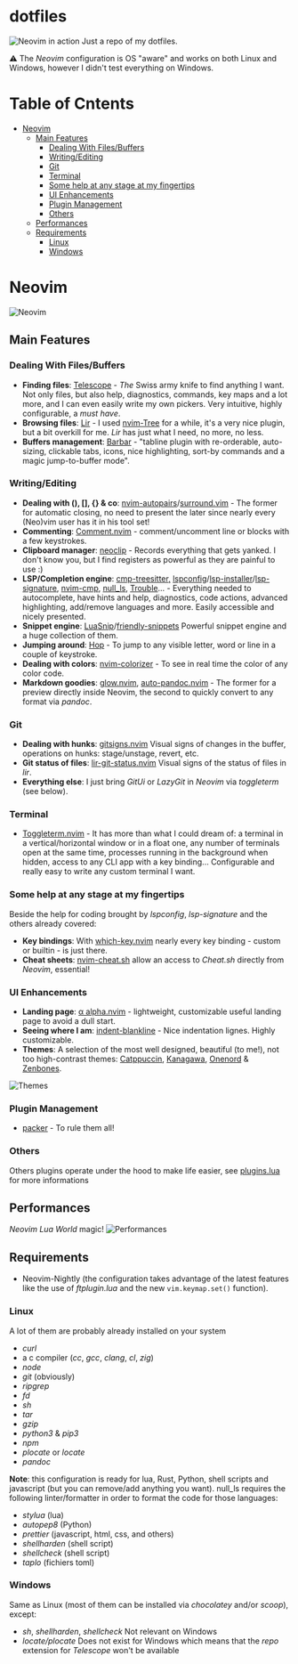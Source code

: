 # dotfiles

![Neovim in action](./imgs/title.png?raw=true)
Just a repo of my dotfiles.

:warning: The _Neovim_ configuration is OS "aware" and works on both Linux and Windows, however I didn't test everything on Windows.

# Table of Cntents

- [Neovim](#neovim)
  - [Main Features](#main-features)
    - [Dealing With Files/Buffers](#dealing-with-filesbuffers)
    - [Writing/Editing](#writingediting)
    - [Git](#git)
    - [Terminal](#terminal)
    - [Some help at any stage at my fingertips](#some-help-at-any-stage-at-my-fingertips)
    - [UI Enhancements](#ui-enhancements)
    - [Plugin Management](#plugin-management)
    - [Others](#others)
  - [Performances](#performances)
  - [Requirements](#requirements)
    - [Linux](#linux)
    - [Windows](#windows)

# Neovim

![Neovim](imgs/landing.png?raw=true)

## Main Features

### Dealing With Files/Buffers

- **Finding files**: [Telescope](https://github.com/nvim-telescope/telescope.nvim) - _The_ Swiss army knife to find anything I want. Not only files, but also help, diagnostics, commands, key maps and a lot more, and I can even easily write my own pickers. Very intuitive, highly configurable, a _must have_.
- **Browsing files**: [Lir](https://github.com/tamago324/lir.nvim) - I used [nvim-Tree](https://github.com/kyazdani42/nvim-tree.lua) for a while, it's a very nice plugin, but a bit overkill for me. _Lir_ has just what I need, no more, no less.
- **Buffers management**: [Barbar](https://github.com/romgrk/barbar.nvim) - "tabline plugin with re-orderable, auto-sizing, clickable tabs, icons, nice highlighting, sort-by commands and a magic jump-to-buffer mode".

### Writing/Editing

- **Dealing with (), [], {} & co**: [nvim-autopairs](https://github.com/windwp/nvim-autopairs)/[surround.vim](https://github.com/tpope/vim-surround) - The former for automatic closing, no need to present the later since nearly every (Neo)vim user has it in his tool set!
- **Commenting**: [Comment.nvim](https://github.com/numToStr/Comment.nvim) - comment/uncomment line or blocks with a few keystrokes.
- **Clipboard manager**: [neoclip](https://github.com/AckslD/nvim-neoclip.lua) - Records everything that gets yanked. I don't know you, but I find registers as powerful as they are painful to use :)
- **LSP/Completion engine**: [cmp-treesitter,](https://github.com/ray-x/cmp-treesitter) [lspconfig](https://github.com/neovim/nvim-lspconfig)/[lsp-installer](https://github.com/williamboman/nvim-lsp-installer/)/[lsp-signature](https://github.com/ray-x/lsp_signature.nvim), [nvim-cmp](https://github.com/hrsh7th/nvim-cmp), [null_ls](https://github.com/jose-elias-alvarez/null-ls.nvim), [Trouble](https://github.com/folke/trouble.nvim)... - Everything needed to autocomplete, have hints and help, diagnostics, code actions, advanced highlighting, add/remove languages and more. Easily accessible and nicely presented.
- **Snippet engine**: [LuaSnip](https://github.com/L3MON4D3/LuaSnip)/[friendly-snippets](https://github.com/rafamadriz/friendly-snippets) Powerful snippet engine and a huge collection of them.
- **Jumping around**: [Hop](https://github.com/phaazon/hop.nvim) - To jump to any visible letter, word or line in a couple of keystroke.
- **Dealing with colors**: [nvim-colorizer](https://github.com/norcalli/nvim-colorizer.lua) - To see in real time the color of any color code.
- **Markdown goodies**: [glow.nvim](https://github.com/ellisonleao/glow.nvim), [auto-pandoc.nvim](https://github.com/jghauser/auto-pandoc.nvim) - The former for a preview directly inside Neovim, the second to quickly convert to any format via _pandoc_.

### Git

- **Dealing with hunks**: [gitsigns.nvim](https://github.com/lewis6991/gitsigns.nvim) Visual signs of changes in the buffer, operations on hunks: stage/unstage, revert, etc.
- **Git status of files**: [lir-git-status.nvim](https://github.com/tamago324/lir-git-status.nvim) Visual signs of the status of files in _lir_.
- **Everything else**: I just bring _GitUi_ or _LazyGit_ in _Neovim_ via _toggleterm_ (see below).

### Terminal

- [Toggleterm.nvim](https://github.com/akinsho/toggleterm.nvim) - It has more than what I could dream of: a terminal in a vertical/horizontal window or in a float one, any number of terminals open at the same time, processes running in the background when hidden, access to any CLI app with a key binding... Configurable and really easy to write any custom terminal I want.

### Some help at any stage at my fingertips

Beside the help for coding brought by _lspconfig_, _lsp-signature_ and the others already covered:

- **Key bindings**: With [which-key.nvim](https://github.com/folke/which-key.nvim) nearly every key binding - custom or builtin - is just there.
- **Cheat sheets**: [nvim-cheat.sh](https://github.com/RishabhRD/nvim-cheat.sh) allow an access to _Cheat.sh_ directly from _Neovim_, essential!

### UI Enhancements

- **Landing page**: [α alpha.nvim](https://github.com/goolord/alpha-nvim) - lightweight, customizable useful landing page to avoid a dull start.
- **Seeing where I am**: [indent-blankline](https://github.com/lukas-reineke/indent-blankline.nvim) - Nice indentation lignes. Highly customizable.
- **Themes**: A selection of the most well designed, beautiful (to me!), not too high-contrast themes: [Catppuccin](https://github.com/catppuccin/catppuccin), [Kanagawa](https://github.com/rebelot/kanagawa.nvim), [Onenord](https://github.com/rmehri01/onenord.nvim) & [Zenbones](https://github.com/mcchrish/zenbones.nvim).

![Themes](./imgs/themes.png?raw=true)

### Plugin Management

- [packer](https://github.com/wbthomason/packer.nvim) - To rule them all!

### Others

Others plugins operate under the hood to make life easier, see [plugins.lua](./neovim/.config/nvim/lua/plugins.lua) for more informations

## Performances

_Neovim Lua World_ magic!
![Performances](./imgs/performances.png?raw=true)

## Requirements

- Neovim-Nightly (the configuration takes advantage of the latest features like the use of _ftplugin.lua_ and the new `vim.keymap.set()` function).

### Linux

A lot of them are probably already installed on your system

- _curl_
- a c compiler (_cc_, _gcc_, _clang_, _cl_, _zig_)
- _node_
- _git_ (obviously)
- _ripgrep_
- _fd_
- _sh_
- _tar_
- _gzip_
- _python3_ & _pip3_
- _npm_
- _plocate_ or _locate_
- _pandoc_

**Note**: this configuration is ready for lua, Rust, Python, shell scripts and javascript (but you can remove/add anything you want).
null_ls requires the following linter/formatter in order to format the code for those languages:

- _stylua_ (lua)
- _autopep8_ (Python)
- _prettier_ (javascript, html, css, and others)
- _shellharden_ (shell script)
- _shellcheck_ (shell script)
- _taplo_ (fichiers toml)

### Windows

Same as Linux (most of them can be installed via _chocolatey_ and/or _scoop_), except:

- _sh_, _shellharden_, _shellcheck_ Not relevant on Windows
- _locate/plocate_ Does not exist for Windows which means that the _repo_ extension for _Telescope_ won't be available
